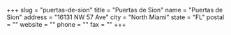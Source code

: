 +++
slug = "puertas-de-sion"
title = "Puertas de Sion"
name = "Puertas de Sion"
address = "16131 NW 57 Ave"
city = "North Miami"
state = "FL"
postal = ""
website = ""
phone = ""
fax = ""
+++
